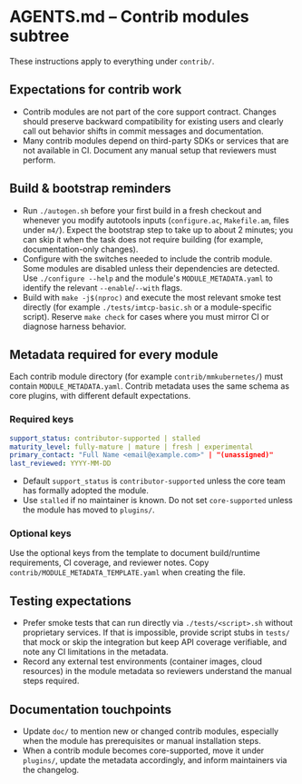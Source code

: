 # AGENTS.md – Contrib modules subtree

These instructions apply to everything under `contrib/`.

## Expectations for contrib work
- Contrib modules are not part of the core support contract.  Changes should
  preserve backward compatibility for existing users and clearly call out
  behavior shifts in commit messages and documentation.
- Many contrib modules depend on third-party SDKs or services that are not
  available in CI.  Document any manual setup that reviewers must perform.

## Build & bootstrap reminders
- Run `./autogen.sh` before your first build in a fresh checkout and whenever
  you modify autotools inputs (`configure.ac`, `Makefile.am`, files under `m4/`).  Expect
  the bootstrap step to take up to about 2 minutes; you can skip it when the
  task does not require building (for example, documentation-only changes).
- Configure with the switches needed to include the contrib module.  Some
  modules are disabled unless their dependencies are detected.  Use
  `./configure --help` and the module's `MODULE_METADATA.yaml` to identify
  the relevant `--enable`/`--with` flags.
- Build with `make -j$(nproc)` and execute the most relevant smoke test
  directly (for example `./tests/imtcp-basic.sh` or a module-specific script).
  Reserve `make check` for cases where you must mirror CI or diagnose harness
  behavior.

## Metadata required for every module
Each contrib module directory (for example `contrib/mmkubernetes/`) must contain
`MODULE_METADATA.yaml`.  Contrib metadata uses the same schema as core plugins,
with different default expectations.

### Required keys
```yaml
support_status: contributor-supported | stalled
maturity_level: fully-mature | mature | fresh | experimental
primary_contact: "Full Name <email@example.com>" | "(unassigned)"
last_reviewed: YYYY-MM-DD
```

- Default `support_status` is `contributor-supported` unless the core team has
  formally adopted the module.
- Use `stalled` if no maintainer is known.  Do not set `core-supported` unless
  the module has moved to `plugins/`.

### Optional keys
Use the optional keys from the template to document build/runtime
requirements, CI coverage, and reviewer notes.  Copy
`contrib/MODULE_METADATA_TEMPLATE.yaml` when creating the file.

## Testing expectations
- Prefer smoke tests that can run directly via `./tests/<script>.sh` without
  proprietary services.  If that is impossible, provide script stubs in `tests/`
  that mock or skip the integration but keep API coverage verifiable, and note
  any CI limitations in the metadata.
- Record any external test environments (container images, cloud resources) in
  the module metadata so reviewers understand the manual steps required.

## Documentation touchpoints
- Update `doc/` to mention new or changed contrib modules, especially when the
  module has prerequisites or manual installation steps.
- When a contrib module becomes core-supported, move it under `plugins/`, update
  the metadata accordingly, and inform maintainers via the changelog.
